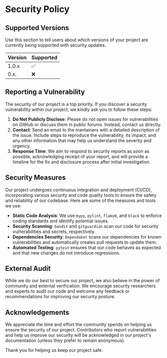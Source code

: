 # Security Policy

## Supported Versions

Use this section to tell users about which versions of your project are currently being supported with security updates.

| Version | Supported          |
| ------- | ------------------ |
| 1.0.x   | ✅                 |
| 0.x.    | ❌                 |

## Reporting a Vulnerability

The security of our project is a top priority. If you discover a security vulnerability within our project, we kindly ask you to follow these steps:

1. **Do Not Publicly Disclose**: Please do not open issues for vulnerabilities on GitHub or discuss them in public forums. Instead, contact us directly.
2. **Contact**: Send an email to the mantainers with a detailed description of the issue. Include steps to reproduce the vulnerability, its impact, and any other information that may help us understand the severity and urgency.
3. **Response Time**: We aim to respond to security reports as soon as possible, acknowledging receipt of your report, and will provide a timeline for the fix and disclosure process after initial investigation.

## Security Measures

Our project undergoes continuous integration and deployment (CI/CD), incorporating various security and code quality tools to ensure the safety and reliability of our codebase. Here are some of the measures and tools we use:

- **Static Code Analysis**: We use `mypy`, `pylint`, `flake8`, and `black` to enforce coding standards and identify potential issues.
- **Security Scanning**: `bandit` and `gitguardian` scan our code for security vulnerabilities and secrets, respectively.
- **Dependencies Security**: `Dependabot` scans our dependencies for known vulnerabilities and automatically creates pull requests to update them.
- **Automated Testing**: `pytest` ensures that our code behaves as expected and that new changes do not introduce regressions.

## External Audit

While we do our best to secure our project, we also believe in the power of community and external verification. We encourage security researchers and experts to audit our code and welcome any feedback or recommendations for improving our security posture.

## Acknowledgements

We appreciate the time and effort the community spends on helping us ensure the security of our project. Contributors who report vulnerabilities and help us improve our security will be acknowledged in our project's documentation (unless they prefer to remain anonymous).

Thank you for helping us keep our project safe.
